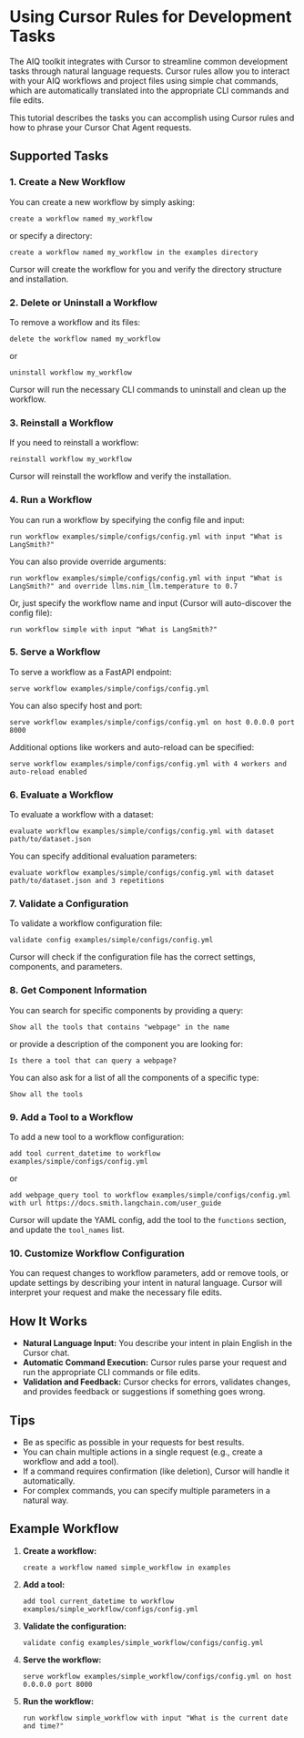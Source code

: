 <!--
SPDX-FileCopyrightText: Copyright (c) 2025, NVIDIA CORPORATION & AFFILIATES. All rights reserved.
SPDX-License-Identifier: Apache-2.0

Licensed under the Apache License, Version 2.0 (the "License");
you may not use this file except in compliance with the License.
You may obtain a copy of the License at

http://www.apache.org/licenses/LICENSE-2.0

Unless required by applicable law or agreed to in writing, software
distributed under the License is distributed on an "AS IS" BASIS,
WITHOUT WARRANTIES OR CONDITIONS OF ANY KIND, either express or implied.
See the License for the specific language governing permissions and
limitations under the License.
-->

# Using Cursor Rules for Development Tasks

The AIQ toolkit integrates with Cursor to streamline common development tasks through natural language requests. Cursor rules allow you to interact with your AIQ workflows and project files using simple chat commands, which are automatically translated into the appropriate CLI commands and file edits.

This tutorial describes the tasks you can accomplish using Cursor rules and how to phrase your Cursor Chat Agent requests.

## Supported Tasks

### 1. Create a New Workflow

You can create a new workflow by simply asking:
```text
create a workflow named my_workflow
```
or specify a directory:
```text
create a workflow named my_workflow in the examples directory
```

Cursor will create the workflow for you and verify the directory structure and installation.

### 2. Delete or Uninstall a Workflow

To remove a workflow and its files:
```text
delete the workflow named my_workflow
```
or
```text
uninstall workflow my_workflow
```
Cursor will run the necessary CLI commands to uninstall and clean up the workflow.

### 3. Reinstall a Workflow

If you need to reinstall a workflow:
```text
reinstall workflow my_workflow
```
Cursor will reinstall the workflow and verify the installation.

### 4. Run a Workflow

You can run a workflow by specifying the config file and input:
```text
run workflow examples/simple/configs/config.yml with input "What is LangSmith?"
```
You can also provide override arguments:
```text
run workflow examples/simple/configs/config.yml with input "What is LangSmith?" and override llms.nim_llm.temperature to 0.7
```
Or, just specify the workflow name and input (Cursor will auto-discover the config file):
```text
run workflow simple with input "What is LangSmith?"
```

### 5. Serve a Workflow

To serve a workflow as a FastAPI endpoint:
```text
serve workflow examples/simple/configs/config.yml
```
You can also specify host and port:
```text
serve workflow examples/simple/configs/config.yml on host 0.0.0.0 port 8000
```
Additional options like workers and auto-reload can be specified:
```text
serve workflow examples/simple/configs/config.yml with 4 workers and auto-reload enabled
```

### 6. Evaluate a Workflow

To evaluate a workflow with a dataset:
```text
evaluate workflow examples/simple/configs/config.yml with dataset path/to/dataset.json
```
You can specify additional evaluation parameters:
```text
evaluate workflow examples/simple/configs/config.yml with dataset path/to/dataset.json and 3 repetitions
```

### 7. Validate a Configuration

To validate a workflow configuration file:
```text
validate config examples/simple/configs/config.yml
```
Cursor will check if the configuration file has the correct settings, components, and parameters.

### 8. Get Component Information

You can search for specific components by providing a query:
```text
Show all the tools that contains "webpage" in the name
```

or provide a description of the component you are looking for:
```text
Is there a tool that can query a webpage?
```
You can also ask for a list of all the components of a specific type:
```text
Show all the tools
```

### 9. Add a Tool to a Workflow

To add a new tool to a workflow configuration:
```text
add tool current_datetime to workflow examples/simple/configs/config.yml
```
or
```text
add webpage_query tool to workflow examples/simple/configs/config.yml with url https://docs.smith.langchain.com/user_guide
```
Cursor will update the YAML config, add the tool to the `functions` section, and update the `tool_names` list.

### 10. Customize Workflow Configuration

You can request changes to workflow parameters, add or remove tools, or update settings by describing your intent in natural language. Cursor will interpret your request and make the necessary file edits.

## How It Works

- **Natural Language Input:** You describe your intent in plain English in the Cursor chat.
- **Automatic Command Execution:** Cursor rules parse your request and run the appropriate CLI commands or file edits.
- **Validation and Feedback:** Cursor checks for errors, validates changes, and provides feedback or suggestions if something goes wrong.

## Tips

- Be as specific as possible in your requests for best results.
- You can chain multiple actions in a single request (e.g., create a workflow and add a tool).
- If a command requires confirmation (like deletion), Cursor will handle it automatically.
- For complex commands, you can specify multiple parameters in a natural way.

## Example Workflow

1. **Create a workflow:**
   ```
   create a workflow named simple_workflow in examples
   ```
2. **Add a tool:**
   ```
   add tool current_datetime to workflow examples/simple_workflow/configs/config.yml
   ```
3. **Validate the configuration:**
   ```
   validate config examples/simple_workflow/configs/config.yml
   ```
4. **Serve the workflow:**
   ```
   serve workflow examples/simple_workflow/configs/config.yml on host 0.0.0.0 port 8000
   ```
5. **Run the workflow:**
   ```
   run workflow simple_workflow with input "What is the current date and time?"
   ```
